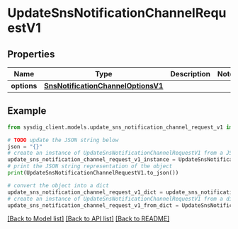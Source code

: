 # UpdateSnsNotificationChannelRequestV1


## Properties

Name | Type | Description | Notes
------------ | ------------- | ------------- | -------------
**options** | [**SnsNotificationChannelOptionsV1**](SnsNotificationChannelOptionsV1.md) |  | 

## Example

```python
from sysdig_client.models.update_sns_notification_channel_request_v1 import UpdateSnsNotificationChannelRequestV1

# TODO update the JSON string below
json = "{}"
# create an instance of UpdateSnsNotificationChannelRequestV1 from a JSON string
update_sns_notification_channel_request_v1_instance = UpdateSnsNotificationChannelRequestV1.from_json(json)
# print the JSON string representation of the object
print(UpdateSnsNotificationChannelRequestV1.to_json())

# convert the object into a dict
update_sns_notification_channel_request_v1_dict = update_sns_notification_channel_request_v1_instance.to_dict()
# create an instance of UpdateSnsNotificationChannelRequestV1 from a dict
update_sns_notification_channel_request_v1_from_dict = UpdateSnsNotificationChannelRequestV1.from_dict(update_sns_notification_channel_request_v1_dict)
```
[[Back to Model list]](../README.md#documentation-for-models) [[Back to API list]](../README.md#documentation-for-api-endpoints) [[Back to README]](../README.md)



